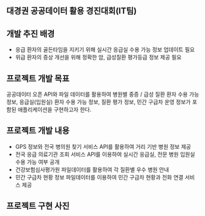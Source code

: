 ## 대경권 공공데이터 활용 경진대회(IT팀)
## 개발 추진 배경
* 응급 환자의 골든타임을 지키기 위해 실시간 응급실 수용 가능 정보 업데이트 필요
* 위급 환자의 증상 개선을 위해 정확한 암, 급성질환 평가등급 정보 제공 필요

## 프로젝트 개발 목표
공공데이터 오픈 API와 파일 데이터를 활용하여 병원별 중증 / 급성 질환 환자 수용 가능 정보, 응급실(입원실) 환자 수용 가능 정보, 질환 평가 정보, 민간 구급차 운영 정보가 포함된 애플리케이션을 구현하고자 한다.

## 프로젝트 개발 내용
* GPS 정보와 전국 병의원 찾기 서비스 API를 활용하여 거리 기반 병원 정보 제공
* 전국 응급 의료기관 조회 서비스 API를 이용하여 실시간 응급실, 전문 병원 입원실 수용 가능 여부 공개
* 건강보험심사평가원 파일데이터를 활용하여 각 질환별 우수 병원 안내
* 민간 구급차 현황 정보 파일데이터를 이용하여 민간 구급차 현황과 전화 연결 서비스 제공

## 프로젝트 구현 사진
